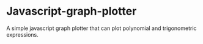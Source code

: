 # Javascript-graph-plotter
A simple javascript graph plotter that can plot polynomial and trigonometric expressions. 
